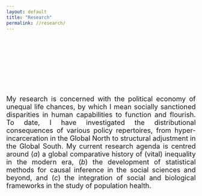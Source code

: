 ```yaml
---
layout: default
title: "Research"
permalink: //research/
---
```

<p><br></p>
<p><br></p>
<p><br></p>
<p><br></p>
<p><br></p>
<p style="text-align: justify;"><span style="font-size: 18px;">My research is concerned with the political economy of unequal life chances, by which I mean socially sanctioned disparities in human capabilities to function and flourish. To date, I have investigated the distributional consequences of various policy repertoires, from hyper-incarceration in the Global North to structural adjustment in the Global South. My current research agenda is centred around (<em>a</em>) a global comparative history of (vital) inequality in the modern era, (<em>b</em>) the development of statistical methods for causal inference in the social sciences and beyond, and (<em>c</em>) the integration of social and biological frameworks in the study of population health.</span></p>
